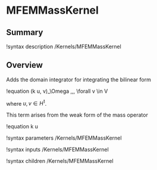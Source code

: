 # MFEMMassKernel

## Summary

!syntax description /Kernels/MFEMMassKernel

## Overview

Adds the domain integrator for integrating the bilinear form

!equation
(k u, v)_\Omega \,\,\, \forall v \in V

where $u, v \in H^1$.

This term arises from the weak form of the mass operator

!equation
k u

!syntax parameters /Kernels/MFEMMassKernel

!syntax inputs /Kernels/MFEMMassKernel

!syntax children /Kernels/MFEMMassKernel

